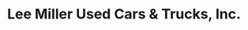 ---
title: "Lee Miller Used Cars & Trucks, Inc."
url: /new-tripoli/lee-miller-used-cars-and-trucks-inc/
shop: car
---